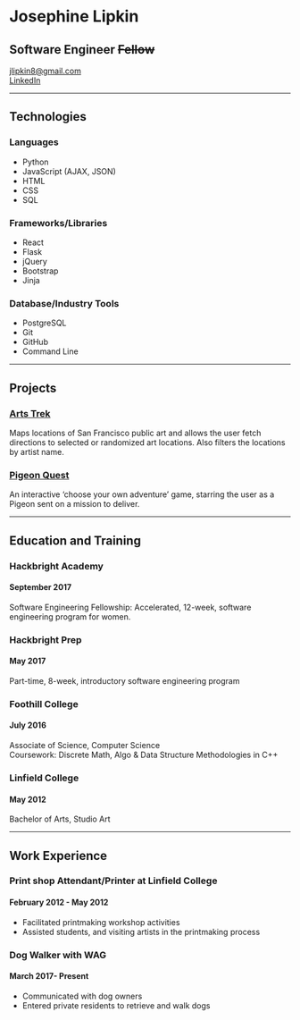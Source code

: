 # Josephine Lipkin
## Software Engineer ~~Fellow~~
<jlipkin8@gmail.com>  
[LinkedIn](https://www.linkedin.com/in/josephinelipkin/)  

***
## Technologies
### Languages
  + Python
  + JavaScript (AJAX, JSON)
  + HTML 
  + CSS 
  + SQL

### Frameworks/Libraries 
  + React
  + Flask 
  + jQuery 
  + Bootstrap 
  + Jinja 

### Database/Industry Tools
  + PostgreSQL
  + Git 
  + GitHub 
  + Command Line

***
## Projects 
### [Arts Trek](https://github.com/jlipkin8/HB-Project)
   Maps locations of San Francisco public art and allows the user fetch directions to selected or randomized art locations. Also filters the locations by artist name.
### [Pigeon Quest](https://github.com/jlipkin8/Pigeon_Quest)
   An interactive ‘choose your own adventure’ game, starring the user as a Pigeon sent on a mission to deliver.

***
## Education and Training 
### Hackbright Academy 
#### September 2017 
   Software Engineering Fellowship: Accelerated, 12-week, software engineering program for women.

### Hackbright Prep
####  May 2017
   Part-time, 8-week, introductory software engineering program

### Foothill College
#### July 2016
   Associate of Science, Computer Science 						           
   Coursework: Discrete Math, Algo & Data Structure Methodologies in C++ 

### Linfield College
#### May 2012
   Bachelor of Arts, Studio Art

***
## Work Experience
### Print shop Attendant/Printer at Linfield College
#### February 2012 - May 2012
+ Facilitated printmaking workshop activities 
+ Assisted students, and visiting artists  in the printmaking process

### Dog Walker with WAG    
#### March 2017- Present
+ Communicated with dog owners
+ Entered private residents to retrieve and walk dogs
